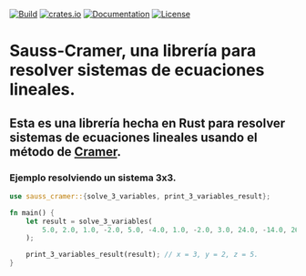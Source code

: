 [![Build](https://github.com/pirsonxyz/sauss-cramer/actions/workflows/rust.yml/badge.svg)](https://github.com/pirsonxyz/sauss-cramer/actions/workflows/rust.yml)
[![crates.io](https://img.shields.io/crates/v/sauss-cramer.svg)](https://crates.io/crates/sauss-cramer)
[![Documentation](https://docs.rs/sauss-cramer/badge.svg)](https://docs.rs/sauss-cramer)
[![License](https://img.shields.io/crates/l/sauss-cramer.svg)](https://crates.io/crates/sauss-cramer)

# Sauss-Cramer, una librería para resolver sistemas de ecuaciones lineales.

## Esta es una librería hecha en Rust para resolver sistemas de ecuaciones lineales usando el método de [Cramer](https://es.wikipedia.org/wiki/Regla_de_Cramer).

### Ejemplo resolviendo un sistema 3x3.

```rust
use sauss_cramer::{solve_3_variables, print_3_variables_result};

fn main() {
    let result = solve_3_variables(
        5.0, 2.0, 1.0, -2.0, 5.0, -4.0, 1.0, -2.0, 3.0, 24.0, -14.0, 26.0,
    );

    print_3_variables_result(result); // x = 3, y = 2, z = 5.
}
```
